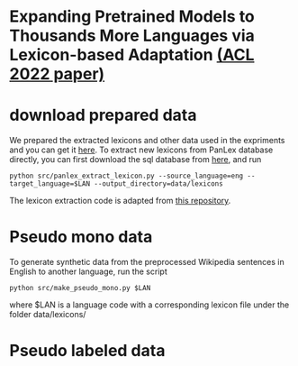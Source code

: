 # Expanding Pretrained Models to Thousands More Languages via Lexicon-based Adaptation [(ACL 2022 paper)](https://arxiv.org/abs/2203.09435)


# download prepared data
We prepared the extracted lexicons and other data used in the expriments and you can get it [here](https://drive.google.com/file/d/1PTzpZYdQNG-DgZtObmv8ljcUCziVJBnd/view?usp=sharing).
To extract new lexicons from PanLex database directly, you can first download the sql database from [here](https://panlex.org/snapshot/), and run
```
python src/panlex_extract_lexicon.py --source_language=eng --target_language=$LAN --output_directory=data/lexicons
```
The lexicon extraction code is adapted from [this repository](https://github.com/dylandilu/Panlex-Lexicon-Extractor).

# Pseudo mono data
To generate synthetic data from the preprocessed Wikipedia sentences in English to another language, run the script
```
python src/make_pseudo_mono.py $LAN
```
where $LAN is a language code with a corresponding lexicon file under the folder data/lexicons/

 
# Pseudo labeled data



